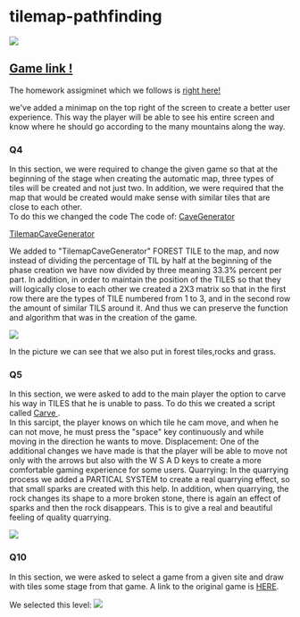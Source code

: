 # tilemap-pathfinding


![](https://i.imgur.com/OZA30lH.gif)   

## [Game link !](https://aviniv.itch.io/tilemap-path-finding)  
The homework assigminet which we follows is [right here!](https://github.com/gamedev-at-ariel/gamedev-5781/blob/master/08-unity-tilemap-algorithms/homework.pdf)

we've added a minimap on the top right of the screen to create a better user experience.
This way the player will be able to see his entire screen and know where he should go according to the many mountains along the way.

### Q4
In this section, we were required to change the given game so that at the beginning of the stage when creating the automatic map, three types of tiles will be created and not just two. In addition, we were required that the map that would be created would make sense with similar tiles that are close to each other.  
To do this we changed the code The code of:
[CaveGenerator](https://github.com/Gamedev-Project/week-8--d-e-j/blob/main/Assets/Scenes/4-generation/4-generation/CaveGenerator.cs)   

[TilemapCaveGenerator](https://github.com/Gamedev-Project/week-8--d-e-j/blob/main/Assets/Scenes/4-generation/4-generation/TilemapCaveGenerator.cs) 

We added to "TilemapCaveGenerator" FOREST TILE to the map, and now instead of dividing the percentage of TIL by half at the beginning of the phase creation we have now divided by three meaning 33.3% percent per part.
In addition, in order to maintain the position of the TILES so that they will logically close to each other we created a 2X3 matrix so that in the first row there are the types of TILE numbered from 1 to 3, and in the second row the amount of similar TILS around it. And thus we can preserve the function and algorithm that was in the creation of the game.

![](https://i.imgur.com/Kc8HvD5.png)   

In the picture we can see that we also put in forest tiles,rocks and grass.


### Q5
In this section, we were asked to add to the main player the option to carve his way in TILES that he is unable to pass.
To do this we created a script called [Carve ](https://github.com/Gamedev-Project/week-8--d-e-j/blob/main/Assets/Scenes/4-generation/4-generation/CaveGenerator.cs) .  
In this sarcipt, the player knows on which tile he cam move, and when he can not move, he must press the "space" key continuously and while moving in the direction he wants to move.
Displacement: One of the additional changes we have made is that the player will be able to move not only with the arrows but also with the W S A D keys to create a more comfortable gaming experience for some users.
Quarrying: In the quarrying process we added a PARTICAL SYSTEM to create a real quarrying effect, so that small sparks are created with this help.
In addition, when quarrying, the rock changes its shape to a more broken stone, there is again an effect of sparks and then the rock disappears. This is to give a real and beautiful feeling of quality quarrying.

![](https://i.imgur.com/QzcLuVo.png)  




### Q10
In this section, we were asked to select a game from a given site and draw with tiles some stage from that game.
A link to the original game is  [HERE]( https://www.myabandonware.com/game/bubble-ghost-ey).  

We selected this level:
![](https://i.imgur.com/nsRHYqr.png)  





 

